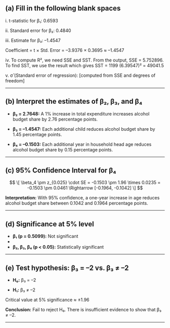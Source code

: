 ## (a)  Fill in the following blank spaces  

i. t-statistic for β₁: 0.6593  

ii. Standard error for β₂: 0.4840  

iii. Estimate for β₃: –1.4547  

 Coefficient = t × Std. Error = –3.9376 × 0.3695 ≈ –1.4547  
 
iv. To compute R², we need SSE and SST. From the output, SSE = 5.752896. To find SST, we use the result  which gives 
SST = 1199 (6.39547)² = 49041.5 
    
v. σ̂ (Standard error of regression): [computed from SSE and degrees of freedom]

---

## (b) Interpret the estimates of β₂, β₃, and β₄

- **β₂ = 2.7648:** A 1% increase in total expenditure increases alcohol budget share by 2.76 percentage points.
  
- **β₃ = –1.4547:** Each additional child reduces alcohol budget share by 1.45 percentage points.
  
- **β₄ = –0.1503:** Each additional year in household head age reduces alcohol budget share by 0.15 percentage points.

---

## (c) 95% Confidence Interval for β₄

$$
\[
\beta_4 \pm z_{0.025} \cdot SE = -0.1503 \pm 1.96 \times 0.0235 = -0.1503 \pm 0.0461 \Rightarrow [-0.1964, -0.1042]
\]
$$

**Interpretation:** With 95% confidence, a one-year increase in age reduces alcohol budget share between 0.1042 and 0.1964 percentage points.

---

## (d) Significance at 5% level

- **β₁ (p = 0.5099):** Not significant
- 
- **β₂, β₃, β₄ (p < 0.05):** Statistically significant

---

## (e) Test hypothesis: β₃ = –2 vs. β₃ ≠ –2

- **H₀:** β₃ = –2
  
- **H₁:** β₃ ≠ –2

Critical value at 5% significance ≈ ±1.96

**Conclusion:** Fail to reject H₀. There is insufficient evidence to show that β₃ ≠ –2.

---


